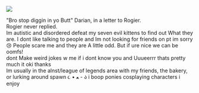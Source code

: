 ![](https://i.postimg.cc/GmcwsCpX/IMG-5845.jpg)
<div> "Bro stop diggin in yo Butt"
Darian, in a letter to Rogier. </div>
<div> Rogier never replied. </div>

  <div>
  Im autistic and disordered defeat my seven evil kittens to find out What they are. I dont like talking to people and Im not looking for friends on pt im sorry 😢 People scare me and they are A little odd. But if ure nice we can be oomfs! </div>
  <div> dont Make weird jokes w me if i dont know you and Uuueerrr thats pretty much it oki thanks </div>

 <div> Im usually in the alnst/league of legends area with my friends, the bakery, or lurking around spawn ૮ • ﻌ - ა i boop ponies cosplaying characters i enjoy </div>
